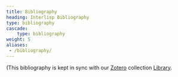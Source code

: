 ```yaml
---
title: Bibliography
heading: Interlisp Bibliography
type: bibliography
cascade:
    type: bibliography
weight: 5
aliases:
 - /bibliography/
---
```

(This bibliography is kept in sync with our [Zotero](https://www.zotero.org/) collection [Library](https://www.zotero.org/groups/2914042/interlisp/library).
